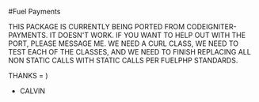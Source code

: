 #Fuel Payments

THIS PACKAGE IS CURRENTLY BEING PORTED FROM CODEIGNITER-PAYMENTS.  IT DOESN'T WORK.  IF YOU WANT TO HELP OUT WITH THE PORT, PLEASE MESSAGE ME.  WE NEED A CURL CLASS, WE NEED TO TEST EACH OF THE CLASSES, AND WE NEED TO FINISH REPLACING ALL NON STATIC CALLS WITH STATIC CALLS PER FUELPHP STANDARDS.

THANKS = )

- CALVIN
